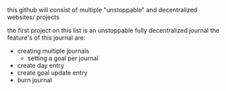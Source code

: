 this github will consist of multiple "unstoppable" and decentralized websites/ projects

the first project on this list is an unstoppable fully decentralized journal the feature's of this journal are:
* creating multiple journals
  * setting a goal per journal
* create day entry
* create goal update entry
* burn journal